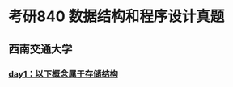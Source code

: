 # 考研840 数据结构和程序设计真题
## 西南交通大学


### [day1：以下概念属于存储结构](https://github.com/WangYeWei/postgraduate-840/issues/1)